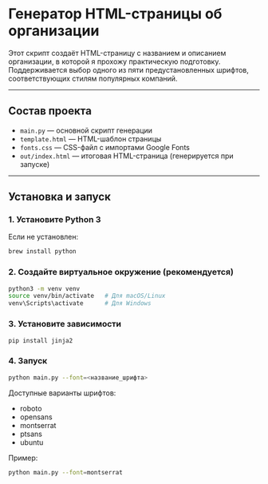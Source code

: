 # Генератор HTML-страницы об организации

Этот скрипт создаёт HTML-страницу с названием и описанием организации, в которой я прохожу практическую подготовку.  
Поддерживается выбор одного из пяти предустановленных шрифтов, соответствующих стилям популярных компаний.

---

## Состав проекта

- `main.py` — основной скрипт генерации
- `template.html` — HTML-шаблон страницы
- `fonts.css` — CSS-файл с импортами Google Fonts
- `out/index.html` — итоговая HTML-страница (генерируется при запуске)

---

## Установка и запуск

### 1. Установите Python 3

Если не установлен:

```bash
brew install python
```

### 2. Создайте виртуальное окружение (рекомендуется)

```bash
python3 -m venv venv
source venv/bin/activate   # Для macOS/Linux
venv\Scripts\activate      # Для Windows
```

### 3. Установите зависимости

```bash
pip install jinja2
```

### 4. Запуск

```bash
python main.py --font=<название_шрифта>
```

Доступные варианты шрифтов:
- roboto
- opensans
- montserrat
- ptsans
- ubuntu

Пример:

```bash
python main.py --font=montserrat
```
